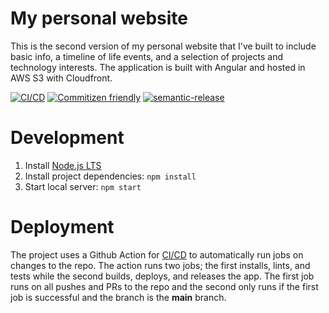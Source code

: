 # My personal website

This is the second version of my personal website that I've built to include basic info, a timeline of life events, and a selection of projects and technology interests. The application is built with Angular and hosted in AWS S3 with Cloudfront.

[![CI/CD](https://github.com/daneisburgh/daneisburgh.com/actions/workflows/ci-cd.yml/badge.svg)](https://github.com/daneisburgh/daneisburgh.com/actions/workflows/ci-cd.yml)
[![Commitizen friendly](https://img.shields.io/badge/commitizen-friendly-brightgreen.svg)](http://commitizen.github.io/cz-cli/)
[![semantic-release](https://img.shields.io/badge/%20%20%F0%9F%93%A6%F0%9F%9A%80-semantic--release-e10079.svg)](https://github.com/semantic-release/semantic-release)

# Development

1. Install [Node.js LTS](https://nodejs.org/en/download/)
2. Install project dependencies: `npm install`
3. Start local server: `npm start`

# Deployment

The project uses a Github Action for [CI/CD](https://github.com/daneisburgh/daneisburgh.com/actions/workflows/ci-cd.yml) to automatically run jobs on changes to the repo.
The action runs two jobs; the first installs, lints, and tests while the second builds, deploys, and releases the app. The first job runs on all pushes and PRs to the repo and the second only runs if the first job is successful and the branch is the **main** branch.
